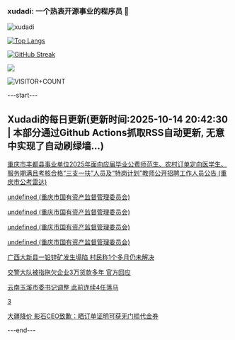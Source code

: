 ### xudadi: 一个热衷开源事业的程序员 👋

![xudadi](https://github-readme-stats-git-masterorgs-github-readme-stats-team.vercel.app/api?username=xudadi)

[![Top Langs](https://github-readme-stats.vercel.app/api/top-langs/?username=xudadi)](https://github.com/anuraghazra/github-readme-stats)

[![GitHub Streak](https://streak-stats.demolab.com?user=xudadi&locale=zh_Hans)](https://git.io/streak-stats)

![](https://raw.githubusercontent.com/xudadi/xudadi/main/assets/github-contribution-grid-snake.svg)

![VISITOR+COUNT](https://komarev.com/ghpvc/?username=xudadi&label=VISITOR+COUNT)


---start---

## Xudadi的每日更新(更新时间:2025-10-14 20:42:30 | 本部分通过Github Actions抓取RSS自动更新, 无意中实现了自动刷绿墙...)

[重庆市丰都县事业单位2025年面向应届毕业公费师范生、农村订单定向医学生、服务期满且考核合格“三支一扶”人员及“特岗计划”教师公开招聘工作人员公告 (重庆市公考雷达)](https://www.gongkaoleida.com/article/2648194)

[undefined (重庆市国有资产监督管理委员会)](https://dadilab.github.io/feeds/all.xml)

[undefined (重庆市国有资产监督管理委员会)](https://dadilab.github.io/feeds/all.xml)

[undefined (重庆市国有资产监督管理委员会)](https://dadilab.github.io/feeds/all.xml)

[undefined (重庆市国有资产监督管理委员会)](https://dadilab.github.io/feeds/all.xml)

[广西大新县一铅锌矿发生塌陷 村民称1个多月仍未解决](https://m.163.com/news/article/KBPF65D0051492T3.html)

[交警大队被指拖欠企业3万货款多年 官方回应](https://m.163.com/news/article/KBPH2E42053469LG.html)

[云南玉溪市委书记调整 此前连续4任落马](https://m.163.com/news/article/KBP4QC5F0530JPVV.html)

[3](https://m.163.com/touch/news/sub/domestic)

[大疆降价 影石CEO致歉：晒订单证明可获无门槛代金券](https://m.163.com/news/article/KBPDGDPM05129QAF.html)

---end---
